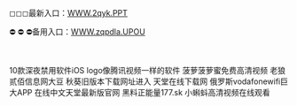 <p>
	◻◻◻最新入口：<a href="http://www.baidu.com/link?url=6MA2SWnO3Raqke39an_0PUxosM6ZrUGzi1BN9tNnlPW&wd">WWW.2qyk.PPT</a> 
	<p>
		⛔
⛔
⛔备用入口：<a href="http://www.baidu.com/link?url=6MA2SWnO3Raqke39an_0PUxosM6ZrUGzi1BN9tNnlPW&wd">WWW.zqpdla.UPOU</a> 
	</p>
	<p>
		<br />
	</p>
	<p>
		10款深夜禁用软件iOS
logo像腾讯视频一样的软件
菠萝菠萝蜜免费高清视频
老狼贰佰信息网大豆
秋葵旧版本下载网址进入
天堂在线下载网
俄罗斯vodafonewifi巨大APP
在线中文天堂最新版官网
黑料正能量177.sk
小蝌蚪高清视频在线观看
	</p>
